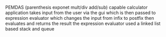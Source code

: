 PEMDAS (parenthesis exponet mult/div add/sub) capable calculator application
takes input from the user via the gui which is then passed to expression evaluator which changes the input from
  infix to postfix then evaluates and returns the result
the expression evaluator used a linked list based stack and queue
